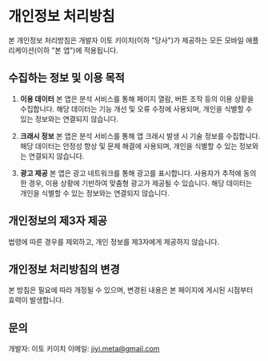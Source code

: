 # 개인정보 처리방침

본 개인정보 처리방침은 개발자 이토 키이치(이하 "당사")가 제공하는 모든 모바일 애플리케이션(이하 "본 앱")에 적용됩니다.

## 수집하는 정보 및 이용 목적

1. **이용 데이터**
   본 앱은 분석 서비스를 통해 페이지 열람, 버튼 조작 등의 이용 상황을 수집합니다. 해당 데이터는 기능 개선 및 오류 수정에 사용되며, 개인을 식별할 수 있는 정보와는 연결되지 않습니다.

2. **크래시 정보**
   본 앱은 분석 서비스를 통해 앱 크래시 발생 시 기술 정보를 수집합니다. 해당 데이터는 안정성 향상 및 문제 해결에 사용되며, 개인을 식별할 수 있는 정보와는 연결되지 않습니다.

3. **광고 제공**
   본 앱은 광고 네트워크를 통해 광고를 표시합니다. 사용자가 추적에 동의한 경우, 이용 상황에 기반하여 맞춤형 광고가 제공될 수 있습니다. 해당 데이터는 개인을 식별할 수 있는 정보와는 연결되지 않습니다.

## 개인정보의 제3자 제공

법령에 따른 경우를 제외하고, 개인 정보를 제3자에게 제공하지 않습니다.

## 개인정보 처리방침의 변경

본 방침은 필요에 따라 개정될 수 있으며, 변경된 내용은 본 페이지에 게시된 시점부터 효력이 발생합니다.

## 문의

개발자: 이토 키이치
이메일: jiyi.meta@gmail.com
